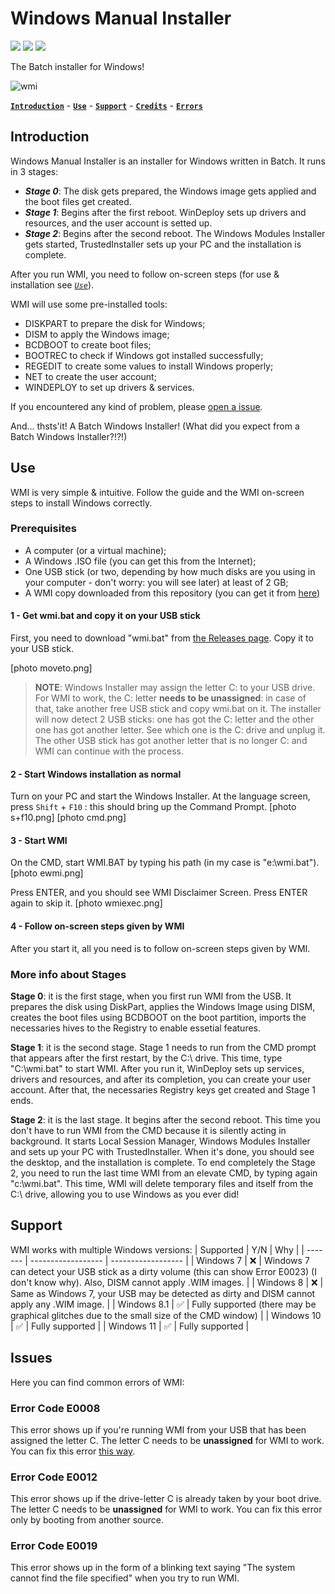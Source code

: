 # Windows Manual Installer
[![](https://img.shields.io/badge/Go_to-releases-brightgreen?style=plastic&logo=github)](https://github.com/franzageek/wmi/releases) [![](https://img.shields.io/badge/Fork-blue?style=plastic&logo=github)](https://github.com/franzageek/wmi/fork) [![](https://img.shields.io/badge/Report_an_issue-red?style=plastic&logo=github)](https://github.com/franzageek/wmi/issues)

The Batch installer for Windows!

![wmi](https://user-images.githubusercontent.com/88248950/178521169-f7996995-211f-41ba-b08d-e862ad6f7135.png)

[**`Introduction`**](https://github.com/franzageek/wmi#Introduction) - [**`Use`**](https://github.com/franzageek/wmi#Use) - [**`Support`**](https://github.com/franzageek/wmi#Support) - [**`Credits`**](https://github.com/franzageek/wmi#Credits) - [**`Errors`**](https://github.com/franzageek/wmi#Errors)



## Introduction
Windows Manual Installer is an installer for Windows written in Batch. It runs in 3 stages:
- _**Stage 0**_: The disk gets prepared, the Windows image gets applied and the boot files get created.
- _**Stage 1**_: Begins after the first reboot. WinDeploy sets up drivers and resources, and the user account is setted up.
- _**Stage 2**_: Begins after the second reboot. The Windows Modules Installer gets started, TrustedInstaller sets up your PC and the installation is complete.

After you run WMI, you need to follow on-screen steps (for use & installation see [_`Use`_](https://github.com/franzageek/wmi#Use)).

WMI will use some pre-installed tools:
- DISKPART to prepare the disk for Windows;
- DISM to apply the Windows image;
- BCDBOOT to create boot files;
- BOOTREC to check if Windows got installed successfully;
- REGEDIT to create some values to install Windows properly;
- NET to create the user account;
- WINDEPLOY to set up drivers & services.

If you encountered any kind of problem, please [open a issue](https://github.com/franzageek/wmi/issues).

And... thsts'it! A Batch Windows Installer! (What did you expect from a Batch Windows Installer?!?!)

## Use
WMI is very simple & intuitive. Follow the guide and the WMI on-screen steps to install Windows correctly.

### Prerequisites
- A computer (or a virtual machine);
- A Windows .ISO file  (you can get this from the Internet);
- One USB stick (or two, depending by how much disks are you using in your computer - don't worry: you will see later) at least of 2 GB;
- A WMI copy downloaded from this repository (you can get it from [here](https://github.com/franzageek/wmi/releases))

#### 1 - Get wmi.bat and copy it on your USB stick
First, you need to download "wmi.bat" from [the Releases page](https://github.com/franzageek/wmi/releases).
Copy it to your USB stick. 

[photo moveto.png]

 > **NOTE**: Windows Installer may assign the letter C: to your USB drive. For WMI to work, the C: letter **needs to be unassigned**: in case of that, take another free USB stick and copy wmi.bat on it. The installer will now detect 2 USB sticks: one has got the C: letter and the other one has got another letter. See which one is the C: drive and unplug it. The other USB stick has got another letter that is no longer C: and WMI can continue with the process.
 
 #### 2 - Start Windows installation as normal
 Turn on your PC and start the Windows Installer. At the language screen, press `Shift` + `F10` : this should bring up the Command Prompt.
 [photo s+f10.png]
 [photo cmd.png]
 
 #### 3 - Start WMI
  On the CMD, start WMI.BAT by typing his path (in my case is "e:\wmi.bat").
  [photo ewmi.png]
  
  Press ENTER, and you should see WMI Disclaimer Screen. Press ENTER again to skip it.
  [photo wmiexec.png]
  
  #### 4 - Follow on-screen steps given by WMI
  After you start it, all you need is to follow on-screen steps given by WMI.
  
  ### More info about Stages
  
  **Stage 0**: it is the first stage, when you first run WMI from the USB. It prepares the disk using DiskPart, applies the Windows Image using DISM, creates the boot files using BCDBOOT on the boot partition, imports the necessaries hives to the Registry to enable essetial features.
  
  **Stage 1**: it is the second stage. Stage 1 needs to run from the CMD prompt that appears after the first restart, by the C:\ drive. This time, type "C:\wmi.bat" to start WMI. After you run it, WinDeploy sets up services, drivers and resources, and after its completion, you can create your user account. After that, the necessaries Registry keys get created and Stage 1 ends.
  
  **Stage 2**: it is the last stage. It begins after the second reboot. This time you don't have to run WMI from the CMD because it is silently acting in background. It starts Local Session Manager, Windows Modules Installer and sets up your PC with TrustedInstaller. When it's done, you should see the desktop, and the installation is complete. To end completely the Stage 2, you need to run the last time WMI from an elevate CMD, by typing again "c:\wmi.bat". This time, WMI will delete temporary files and itself from the C:\ drive, allowing you to use Windows as you ever did!
  
  ## Support
  WMI works with multiple Windows versions:
  | Supported | Y/N | Why |
| ------- | ------------------ | ------------------ |
| Windows 7 | :x: | Windows 7 can detect your USB stick as a dirty volume (this can show Error E0023) (I don't know why). Also, DISM cannot apply .WIM images. |
| Windows 8 | :x: | Same as Windows 7, your USB may be detected as dirty and DISM cannot apply any .WIM image. |
| Windows 8.1 | :white_check_mark: | Fully supported (there may be graphical glitches due to the small size of the CMD window) |
| Windows 10 | :white_check_mark: | Fully supported |
| Windows 11 | :white_check_mark: | Fully supported |

## Issues
Here you can find common errors of WMI:

### Error Code E0008
This error shows up if you're running WMI from your USB that has been assigned the letter C. The letter C needs to be **unassigned** for WMI to work.
You can fix this error [this way](https://github.com/franzageek/wmi/#1---get-wmibat-and-copy-it-on-your-usb-stick).

### Error Code E0012
This error shows up if the drive-letter C is already taken by your boot drive. The letter C needs to be **unassigned** for WMI to work.
You can fix this error only by booting from another source.
  
### Error Code E0019
This error shows up in the form of a blinking text saying "The system cannot find the file specified" when you try to run WMI.
 

